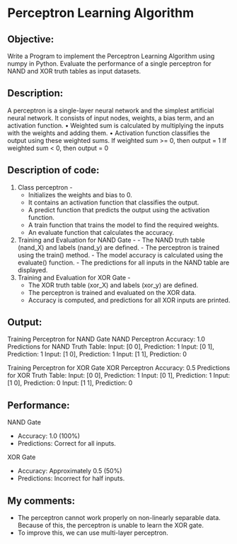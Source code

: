 # Perceptron Learning Algorithm

## Objective:
  Write a Program to implement the Perceptron Learning Algorithm using numpy in Python. Evaluate the performance of a single perceptron for NAND and XOR truth tables as input datasets.

## Description:
  A perceptron is a single-layer neural network and the simplest artificial neural network. It consists of input nodes, weights, a bias term, and an activation function. 
    •	Weighted sum is calculated by multiplying the inputs with the weights and adding them.
    •	Activation function classifies the output using these weighted sums.
  If weighted sum >= 0, then output = 1
  If weighted sum < 0, then output = 0


## Description of code:
   1.	Class perceptron  -
        -	Initializes the weights and bias to 0.
        -	It contains an activation function that classifies the output.
        -	A predict function that predicts the output using the activation function.
        -	A train function that trains the model to find the required weights.
        -	An evaluate function that calculates the accuracy.
   2.	 Training and Evaluation for NAND Gate -
        -	The NAND truth table (nand_X) and labels (nand_y) are defined.
        -	The perceptron is trained using the train() method.
        -	The model accuracy is calculated using the evaluate() function.
        -	The predictions for all inputs in the NAND table are displayed.
   3.	Training and Evaluation for XOR Gate  -
        -	The XOR truth table (xor_X) and labels (xor_y) are defined.
        -	The perceptron is trained and evaluated on the XOR data.
        -	Accuracy is computed, and predictions for all XOR inputs are printed.

## Output:
  Training Perceptron for NAND Gate
  NAND Perceptron Accuracy: 1.0  
  Predictions for NAND Truth Table:
    Input: [0 0], Prediction: 1
    Input: [0 1], Prediction: 1
    Input: [1 0], Prediction: 1
    Input: [1 1], Prediction: 0

Training Perceptron for XOR Gate
  XOR Perceptron Accuracy: 0.5
  Predictions for XOR Truth Table:
    Input: [0 0], Prediction: 1
    Input: [0 1], Prediction: 1
    Input: [1 0], Prediction: 0
    Input: [1 1], Prediction: 0

## Performance:
NAND Gate
- Accuracy: 1.0 (100%)
- Predictions: Correct for all inputs.

 XOR Gate
- Accuracy: Approximately 0.5 (50%)
- Predictions: Incorrect for half inputs.


## My comments:
-	The perceptron cannot work properly on non-linearly separable data. Because of this, the perceptron is unable to learn the XOR gate.
-	To improve this, we can use multi-layer perceptron.




